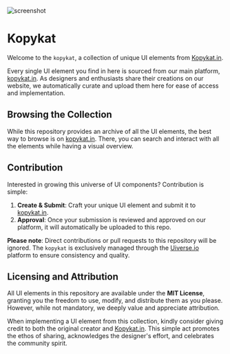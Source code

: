 ![screenshot]([https://github.com/Kopykat-in/Kopykat/main/Readmeimage.png])

# Kopykat

Welcome to the `kopykat`, a collection of unique UI elements from [Kopykat.in](https://kopykat.in/).

Every single UI element you find in here is sourced from our main platform, [kopykat.in](http://kopykat.in/). As designers and enthusiasts share their creations on our website, we automatically curate and upload them here for ease of access and implementation.

## Browsing the Collection

While this repository provides an archive of all the UI elements, the best way to browse is on [kopykat.in](https://kopykat.in/). There, you can search and interact with all the elements while having a visual overview.

## Contribution

Interested in growing this universe of UI components? Contribution is simple:

1. **Create & Submit**: Craft your unique UI element and submit it to [kopykat.in](https://kopykat.in/).
2. **Approval**: Once your submission is reviewed and approved on our platform, it will automatically be uploaded to this repo.

**Please note**: Direct contributions or pull requests to this repository will be ignored. The `kopykat` is exclusively managed through the [Uiverse.io](http://kopykat.in/) platform to ensure consistency and quality.

## Licensing and Attribution

All UI elements in this repository are available under the **MIT License**, granting you the freedom to use, modify, and distribute them as you please. However, while not mandatory, we deeply value and appreciate attribution.

When implementing a UI element from this collection, kindly consider giving credit to both the original creator and [Kopykat.in](https://kopykat.in/). This simple act promotes the ethos of sharing, acknowledges the designer's effort, and celebrates the community spirit.

